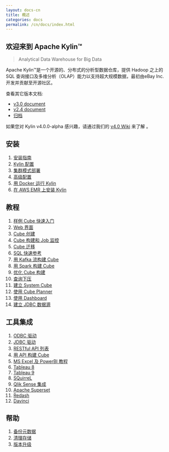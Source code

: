 ```yaml
---
layout: docs-cn
title: 概述
categories: docs
permalink: /cn/docs/index.html
---
```


欢迎来到 Apache Kylin™
------------  
> Analytical Data Warehouse for Big Data

Apache Kylin™是一个开源的、分布式的分析型数据仓库，提供 Hadoop 之上的 SQL 查询接口及多维分析（OLAP）能力以支持超大规模数据，最初由eBay Inc.开发并贡献至开源社区。

查看其它版本文档: 
* [v3.0 document](/cn/docs30/)
* [v2.4 document](/cn/docs24/)
* [归档](/archive/)

如果您对 Kylin v4.0.0-alpha 感兴趣，请通过我们的 [v4.0 Wiki](https://cwiki.apache.org/confluence/display/KYLIN/User+Manual+4.X) 来了解  。

安装
------------  
1. [安装指南](install/index.html)
2. [Kylin 配置](install/configuration.html)
3. [集群模式部署](install/kylin_cluster.html)
4. [高级配置](install/advance_settings.html)
5. [用 Docker 运行 Kylin](install/kylin_docker.html)
6. [在 AWS EMR 上安装 Kylin](install/kylin_aws_emr.html)

教程
------------  
1. [样例 Cube 快速入门](tutorial/kylin_sample.html)
2. [Web 界面](tutorial/web.html)
3. [Cube 创建](tutorial/create_cube.html)
4. [Cube 构建和 Job 监控](tutorial/cube_build_job.html)
5. [Cube 迁移](tutorial/cube_migration.html)
6. [SQL 快速参考](tutorial/sql_reference.html)
7. [用 Kafka 流构建 Cube](tutorial/cube_streaming.html)
8. [用 Spark 构建 Cube](tutorial/cube_spark.html)
9. [优化 Cube 构建](tutorial/cube_build_performance.html)
10. [查询下压](tutorial/query_pushdown.html)
11. [建立 System Cube](tutorial/setup_systemcube.html)
12. [使用 Cube Planner](tutorial/use_cube_planner.html)
13. [使用 Dashboard](tutorial/use_dashboard.html)
14. [建立 JDBC 数据源](tutorial/setup_jdbc_datasource.html)


工具集成
------------  
1. [ODBC 驱动](tutorial/odbc.html)
2. [JDBC 驱动](howto/howto_jdbc.html)
3. [RESTful API 列表](howto/howto_use_restapi.html)
4. [用 API 构建 Cube](howto/howto_build_cube_with_restapi.html)
5. [MS Excel 及 PowerBI 教程](tutorial/powerbi.html)
6. [Tableau 8](tutorial/tableau.html)
7. [Tableau 9](tutorial/tableau_91.html)
8. [SQuirreL](tutorial/squirrel.html)
9. [Qlik Sense 集成](tutorial/Qlik.html)
10. [Apache Superset](tutorial/superset.html)
11. [Redash](/blog/2018/05/08/redash-kylin-plugin-strikingly/)
12. [Davinci](/cn_blog/2019/11/29/Davinci-Kylin-Insight/)


帮助
------------  
1. [备份元数据](howto/howto_backup_metadata.html)
2. [清理存储](howto/howto_cleanup_storage.html)
3. [版本升级](howto/howto_upgrade.html)





